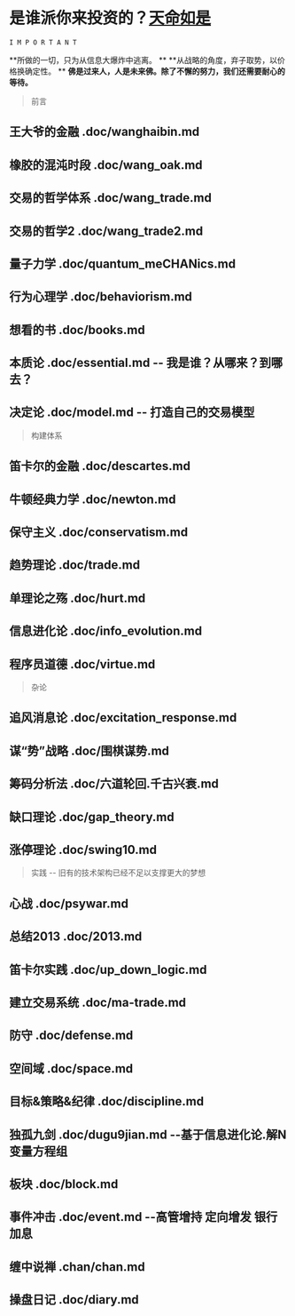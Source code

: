# 是谁派你来投资的？[天命如是](http://news.imeigu.com/a/1306330639828.html)

    I M P O R T A N T

  **所做的一切，只为从信息大爆炸中逃离。                          **
  **从战略的角度，弃子取势，以价格换确定性。                      **
  **佛是过来人，人是未来佛。除了不懈的努力，我们还需要耐心的等待。**

> 前言

## 王大爷的金融   .doc/wanghaibin.md
## 橡胶的混沌时段 .doc/wang_oak.md
## 交易的哲学体系 .doc/wang_trade.md
## 交易的哲学2    .doc/wang_trade2.md

## 量子力学       .doc/quantum_meCHANics.md
## 行为心理学     .doc/behaviorism.md
## 想看的书       .doc/books.md
## 本质论         .doc/essential.md           -- 我是谁？从哪来？到哪去？
## 决定论         .doc/model.md               -- 打造自己的交易模型

> 构建体系

## 笛卡尔的金融   .doc/descartes.md
## 牛顿经典力学   .doc/newton.md

## 保守主义       .doc/conservatism.md
## 趋势理论       .doc/trade.md
## 单理论之殇     .doc/hurt.md
## 信息进化论     .doc/info_evolution.md

## 程序员道德     .doc/virtue.md

> 杂论

## 追风消息论     .doc/excitation_response.md
## 谋“势”战略     .doc/围棋谋势.md
## 筹码分析法     .doc/六道轮回.千古兴衰.md
## 缺口理论       .doc/gap_theory.md
## 涨停理论       .doc/swing10.md

> 实践 -- 旧有的技术架构已经不足以支撑更大的梦想

## 心战           .doc/psywar.md
## 总结2013       .doc/2013.md
## 笛卡尔实践     .doc/up_down_logic.md
## 建立交易系统   .doc/ma-trade.md

## 防守           .doc/defense.md
## 空间域         .doc/space.md
## 目标&策略&纪律 .doc/discipline.md
## 独孤九剑       .doc/dugu9jian.md     --基于信息进化论.解N变量方程组
## 板块           .doc/block.md
## 事件冲击       .doc/event.md         --高管增持 定向增发 银行加息
## 缠中说禅       .chan/chan.md
## 操盘日记       .doc/diary.md
